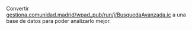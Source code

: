 Convertir [gestiona.comunidad.madrid/wpad_pub/run/j/BusquedaAvanzada.ic](https://gestiona.comunidad.madrid/wpad_pub/run/j/BusquedaAvanzada.icm) a una base de datos para poder analizarlo mejor.